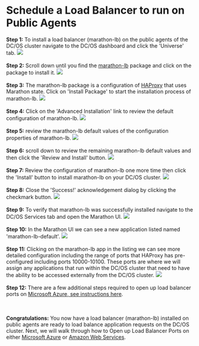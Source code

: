# Schedule a Load Balancer to run on Public Agents

<b>Step 1:</b> To install a load balancer (marathon-lb) on the public agents of the DC/OS cluster navigate to the DC/OS dashboard and click the 'Universe' tab.
<img src="../images/05-marathon-lb-setup/marathon-lb-01.png"/><br>
<br><b>Step 2:</b> Scroll down until you find the <a href="https://github.com/mesosphere/marathon-lb">marathon-lb</a> package and click on the package to install it.
<img src="../images/05-marathon-lb-setup/marathon-lb-02.png"/><br>
<br><b>Step 3:</b> The marathon-lb package is a configuration of <a href="http://www.haproxy.org/">HAProxy</a> that uses Marathon state.  Click on 'Install Package' to start the installation process of marathon-lb.
<img src="../images/05-marathon-lb-setup/marathon-lb-03.png"/><br>
<br><b>Step 4:</b> Click on the 'Advanced Installation' link to review the default configuration of marathon-lb.
<img src="../images/05-marathon-lb-setup/marathon-lb-04.png"/><br>
<br><b>Step 5:</b> review the marathon-lb default values of the configuration properties of marathon-lb.
<img src="../images/05-marathon-lb-setup/marathon-lb-05.png"/><br>
<br><b>Step 6:</b> scroll down to review the remaining marathon-lb default values and then click the 'Review and Install' button.
<img src="../images/05-marathon-lb-setup/marathon-lb-06.png"/><br>
<br><b>Step 7:</b> Review the configuration of marathon-lb one more time then click the 'Install' button to install marathon-lb on your DC/OS cluster.
<img src="../images/05-marathon-lb-setup/marathon-lb-07.png"/><br>
<br><b>Step 8:</b> Close the 'Success!' acknowledgement dialog by clicking the checkmark button.
<img src="../images/05-marathon-lb-setup/marathon-lb-08.png"/><br>
<br><b>Step 9:</b> To verify that marathon-lb was successfully installed navigate to the DC/OS Services tab and open the Marathon UI.
<img src="../images/05-marathon-lb-setup/marathon-lb-09.png"/><br>
<br><b>Step 10:</b> In the Marathon UI we can see a new application listed named 'marathon-lb-default'.
<img src="../images/05-marathon-lb-setup/marathon-lb-10.png"/><br>
<br><b>Step 11:</b> Clicking on the marathon-lb app in the listing we can see more detailed configuration including the range of ports that HAProxy has pre-configured including ports 10000-10100.  These ports are where we will assign any applications that run within the DC/OS cluster that need to have the ability to be accessed externally from the DC/OS cluster.
<img src="../images/05-marathon-lb-setup/marathon-lb-11.png"/><br>
<br><b>Step 12:</b> There are a few additional steps required to open up load balancer ports on <a href="ports-setup.md">Microsoft Azure, see instructions here</a>.

<br><br><b>Congratulations:</b> You now have a load balancer (marathon-lb) installed on public agents are ready to load balance application requests on the DC/OS cluster.  Next, we will walk through how to Open up Load Balancer Ports on either <a href="../docs/ports-setup.md">Microsoft Azure</a> or <a href="ports-amazon-setup.md">Amazon Web Services</a>.




